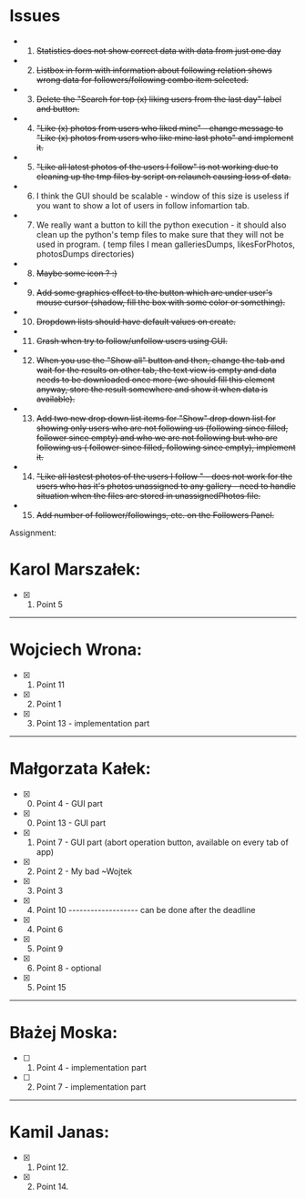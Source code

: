 # Issues
- 1. ~~Statistics does not show correct data with data from just one day~~
- 2. ~~Listbox in form with information about following relation shows wrong data for followers/following combo item selected.~~
- 3. ~~Delete the "Search for top (x) liking users from the last day" label and button.~~
- 4. ~~"Like (x) photos from users who liked mine" - change message to "Like (x) photos from users who like mine last photo" and implement it.~~
- 5. ~~"Like all latest photos of the users I follow" is not working due to cleaning up the tmp files by script on relaunch causing loss of data.~~
- 6. I think the GUI should be scalable - window of this size is useless if you want to show a lot of users in follow infomartion tab.
- 7. We really want a button to kill the python execution - it should also clean up the python's temp files to make sure that they will not be used in program. ( temp files I mean galleriesDumps, likesForPhotos, photosDumps directories)
- 8. ~~Maybe some icon ? :)~~
- 9. ~~Add some graphics effect to the button which are under user's mouse cursor (shadow, fill the box with some color or something).~~
- 10. ~~Dropdown lists should have default values on create.~~
- 11. ~~Crash when try to follow/unfollow users using GUI.~~
- 12. ~~When you use the "Show all" button and then, change the tab and wait for the results on other tab, the text view is empty and data needs to be downloaded once more (we should fill this element anyway, store the result somewhere and show it when data is available).~~
- 13. ~~Add two new drop down list items for "Show"  drop down list for showing only users who are not following us (following since filled, follower since empty) and who we are not following but who are following us ( follower since filled, following since empty), implement it.~~
- 14. ~~"Like all lastest photos of the users I follow " - does not work for the users who has it's photos unassigned to any gallery - need to handle situation when the files are stored in unassignedPhotos file.~~
- 15. ~~Add number of follower/followings, etc. on the Followers Panel.~~

Assignment:
# Karol Marszałek: 
- [x] 1. Point 5
-------------------
# Wojciech Wrona:
- [x] 1. Point 11
- [x] 2. Point 1
- [x] 3. Point 13 - implementation part
-------------------
# Małgorzata Kałek:
- [x] 0. Point 4 - GUI part 
- [x] 0. Point 13 - GUI part
- [x] 1. Point 7 - GUI part (abort operation button, available on every tab of app)
- [x] 2. Point 2 - My bad ~Wojtek
- [x] 3. Point 3
- [x] 4. Point 10
------------------- can be done after the deadline
- [x] 4. Point 6
- [x] 5. Point 9
- [x] 6. Point 8 - optional
- [x] 5. Point 15
-------------------
# Błażej Moska:
- [ ] 1. Point 4 - implementation part
- [ ] 2. Point 7 - implementation part
-------------------
# Kamil Janas:
- [x] 1. Point 12.
- [x] 2. Point 14. 
